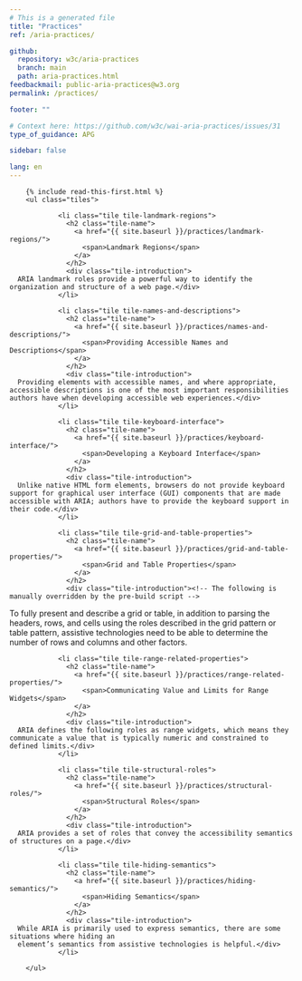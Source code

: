 ```yaml
---
# This is a generated file
title: "Practices"
ref: /aria-practices/

github:
  repository: w3c/aria-practices
  branch: main
  path: aria-practices.html
feedbackmail: public-aria-practices@w3.org
permalink: /practices/

footer: ""

# Context here: https://github.com/w3c/wai-aria-practices/issues/31
type_of_guidance: APG

sidebar: false

lang: en
---
```



<link rel="stylesheet" href="{{ site.baseurl }}/content-assets/wai-aria-practices/styles.css">
<!-- Code highlighting styles -->
<link rel="stylesheet" href="{{ site.baseurl }}/index/css/github.css">

<div>

        {% include read-this-first.html %}
        <ul class="tiles">
          
                <li class="tile tile-landmark-regions">
                  <h2 class="tile-name">
                    <a href="{{ site.baseurl }}/practices/landmark-regions/">
                      <span>Landmark Regions</span>
                    </a>
                  </h2>
                  <div class="tile-introduction">
      ARIA landmark roles provide a powerful way to identify the organization and structure of a web page.</div>
                </li>
               
                <li class="tile tile-names-and-descriptions">
                  <h2 class="tile-name">
                    <a href="{{ site.baseurl }}/practices/names-and-descriptions/">
                      <span>Providing Accessible Names and Descriptions</span>
                    </a>
                  </h2>
                  <div class="tile-introduction">
      Providing elements with accessible names, and where appropriate, accessible descriptions is one of the most important responsibilities authors have when developing accessible web experiences.</div>
                </li>
               
                <li class="tile tile-keyboard-interface">
                  <h2 class="tile-name">
                    <a href="{{ site.baseurl }}/practices/keyboard-interface/">
                      <span>Developing a Keyboard Interface</span>
                    </a>
                  </h2>
                  <div class="tile-introduction">
      Unlike native HTML form elements, browsers do not provide keyboard support for graphical user interface (GUI) components that are made accessible with ARIA; authors have to provide the keyboard support in their code.</div>
                </li>
               
                <li class="tile tile-grid-and-table-properties">
                  <h2 class="tile-name">
                    <a href="{{ site.baseurl }}/practices/grid-and-table-properties/">
                      <span>Grid and Table Properties</span>
                    </a>
                  </h2>
                  <div class="tile-introduction"><!-- The following is manually overridden by the pre-build script -->
To fully present and describe a grid or table, in addition to parsing the headers, rows, and cells using the roles described in the grid pattern or table pattern, assistive technologies need to be able to determine the number of rows and columns and other factors.</div>
                </li>
               
                <li class="tile tile-range-related-properties">
                  <h2 class="tile-name">
                    <a href="{{ site.baseurl }}/practices/range-related-properties/">
                      <span>Communicating Value and Limits for Range Widgets</span>
                    </a>
                  </h2>
                  <div class="tile-introduction">
      ARIA defines the following roles as range widgets, which means they communicate a value that is typically numeric and constrained to defined limits.</div>
                </li>
               
                <li class="tile tile-structural-roles">
                  <h2 class="tile-name">
                    <a href="{{ site.baseurl }}/practices/structural-roles/">
                      <span>Structural Roles</span>
                    </a>
                  </h2>
                  <div class="tile-introduction">
      ARIA provides a set of roles that convey the accessibility semantics of structures on a page.</div>
                </li>
               
                <li class="tile tile-hiding-semantics">
                  <h2 class="tile-name">
                    <a href="{{ site.baseurl }}/practices/hiding-semantics/">
                      <span>Hiding Semantics</span>
                    </a>
                  </h2>
                  <div class="tile-introduction">
      While ARIA is primarily used to express semantics, there are some situations where hiding an
      element’s semantics from assistive technologies is helpful.</div>
                </li>
              
        </ul>
      
</div>
<script>
  var SkipToConfig = {
    settings: {
      skipTo: {
        displayOption: 'popup',
        attachElement: '#site-header',
        colorTheme: 'aria'
      }
    }
  };
</script>
<script src="{{ site.baseurl }}/content-assets/wai-aria-practices/skipto.min.js"></script>
